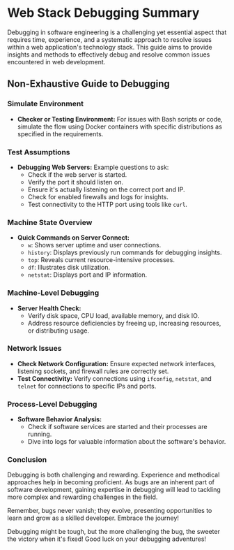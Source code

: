 # Web Stack Debugging Summary

Debugging in software engineering is a challenging yet essential aspect that requires time, experience, and a systematic approach to resolve issues within a web application's technology stack. This guide aims to provide insights and methods to effectively debug and resolve common issues encountered in web development.

## Non-Exhaustive Guide to Debugging

### Simulate Environment
- **Checker or Testing Environment:** For issues with Bash scripts or code, simulate the flow using Docker containers with specific distributions as specified in the requirements.

### Test Assumptions
- **Debugging Web Servers:** Example questions to ask:
  - Check if the web server is started.
  - Verify the port it should listen on.
  - Ensure it's actually listening on the correct port and IP.
  - Check for enabled firewalls and logs for insights.
  - Test connectivity to the HTTP port using tools like `curl`.

### Machine State Overview
- **Quick Commands on Server Connect:** 
  - `w`: Shows server uptime and user connections.
  - `history`: Displays previously run commands for debugging insights.
  - `top`: Reveals current resource-intensive processes.
  - `df`: Illustrates disk utilization.
  - `netstat`: Displays port and IP information.

### Machine-Level Debugging
- **Server Health Check:**
  - Verify disk space, CPU load, available memory, and disk IO.
  - Address resource deficiencies by freeing up, increasing resources, or distributing usage.

### Network Issues
- **Check Network Configuration:** Ensure expected network interfaces, listening sockets, and firewall rules are correctly set.
- **Test Connectivity:** Verify connections using `ifconfig`, `netstat`, and `telnet` for connections to specific IPs and ports.

### Process-Level Debugging
- **Software Behavior Analysis:** 
  - Check if software services are started and their processes are running.
  - Dive into logs for valuable information about the software's behavior.

### Conclusion
Debugging is both challenging and rewarding. Experience and methodical approaches help in becoming proficient. As bugs are an inherent part of software development, gaining expertise in debugging will lead to tackling more complex and rewarding challenges in the field.

Remember, bugs never vanish; they evolve, presenting opportunities to learn and grow as a skilled developer. Embrace the journey!

Debugging might be tough, but the more challenging the bug, the sweeter the victory when it's fixed! Good luck on your debugging adventures!
